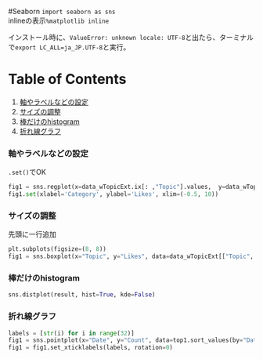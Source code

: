 #Seaborn
`import seaborn as sns`  
inlineの表示`%matplotlib inline`

インストール時に、`ValueError: unknown locale: UTF-8`と出たら、ターミナルで`export LC_ALL=ja_JP.UTF-8`と実行。

# Table of Contents
1. [軸やラベルなどの設定](#軸やラベルなどの設定)
2. [サイズの調整](#サイズの調整)
3. [棒だけのhistogram](#棒だけのhistogram)
4. [折れ線グラフ](#折れ線グラフ)


### 軸やラベルなどの設定
`.set()`でOK
```python
fig1 = sns.regplot(x=data_wTopicExt.ix[: ,"Topic"].values,  y=data_wTopicExt.ix[:, "Likes"].values, fit_reg=False)
fig1.set(xlabel='Category', ylabel='Likes', xlim=(-0.5, 10))
```

### サイズの調整
先頭に一行追加
```python
plt.subplots(figsize=(8, 8))
fig1 = sns.boxplot(x="Topic", y="Likes", data=data_wTopicExt[["Topic", "Likes"]])
```

### 棒だけのhistogram
```python
sns.distplot(result, hist=True, kde=False)
```

### 折れ線グラフ
```python
labels = [str(i) for i in range(32)]
fig1 = sns.pointplot(x="Date", y="Count", data=top1.sort_values(by="Date"))
fig1 = fig1.set_xticklabels(labels, rotation=0)
```
